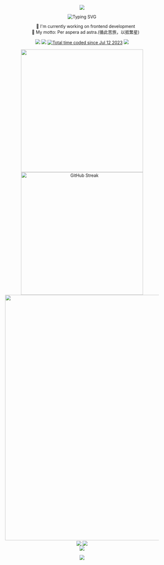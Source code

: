 <p align="center">
  <img
    src="https://capsule-render.vercel.app/api?type=waving&color=timeGradient&height=300&&section=header&text=HI%20THERE&fontSize=90&fontAlign=50&fontAlignY=30&desc=I%20am%20LuoMingxiang!&descAlign=50&descSize=30&descAlignY=60&animation=twinkling" />
</p>
<!-- https://github.com/DenverCoder1/readme-typing-svg -->
<p align="center">
  <img
    src="https://readme-typing-svg.demolab.com?font=Fira+Code&weight=700&size=26&pause=1000&color=38BDAE&center=true&vCenter=true&width=600&lines=Welcome+to+my+GitHub+profile+page!;I'm+a+programmer+who+creates%F0%9F%9A%80"
    alt="Typing SVG" />
</p>
<ul align="center">
  <li type="none">🔭 I'm currently working on frontend development</li>
  <li type="none">📖 My motto: Per aspera ad astra.(循此苦旅，以抵繁星)</li>
</ul>
<!-- https://github.com/badges/shields -->
<p align="center">
  <a href="https://github.com/LuoMingxiang"
    ><img
      src="https://img.shields.io/badge/GitHub-LuoMingxiang-blue?logo=github"
  /></a>
  <a href="https://gitee.com/LuoMingxiang"
    ><img src="https://img.shields.io/badge/Gitee-LuoMingxiang-blue?logo=gitee"
  /></a>
  <a href="https://wakatime.com/@0cf0995c-a0d4-40b0-b2eb-fcedeafe1410"
    ><img
      src="https://wakatime.com/badge/user/0cf0995c-a0d4-40b0-b2eb-fcedeafe1410.svg"
      alt="Total time coded since Jul 12 2023"
  /></a>
  <img
    src="https://komarev.com/ghpvc/?username=LuoMingxiang&abbreviated=true" />
</p>

<p align="center">
  <!-- https://github.com/anuraghazra/github-readme-stats -->
  <img
    align="center"
    width="400"
    src="https://github-readme-stats.vercel.app/api?username=LuoMingxiang&theme=tokyonight&bg_color=ffffff00&show_icons=true&hide_border=true&show=reviews&hide_title=true&hide=contribs&count_private=true" />
  <!-- https://github.com/DenverCoder1/github-readme-streak-stats -->
  <img
    align="center"
    width="400"
    src="https://streak-stats.demolab.com?user=LuoMingxiang&theme=tokyonight-duo&hide_border=true&date_format=M%20j%5B%2C%20Y%5D&mode=weekly"
    alt="GitHub Streak" />
  <br />
  <!-- https://github.com/Ashutosh00710/github-readme-activity-graph -->
  <img
    width="800"
    src="https://github-readme-activity-graph.vercel.app/graph?username=LuoMingxiang&theme=tokyo-night&bg_color=ffffff00&hide_border=true&area=true&custom_title=Contribution%20Graph" />
  <br />
  <!-- https://github.com/anuraghazra/github-readme-stats -->
  <img
    align="center"
    src="https://github-readme-stats.vercel.app/api/wakatime?username=LuoMingxiang&theme=transparent&hide_border=true&layout=compact&langs_count=22" />
  <!-- https://github.com/anuraghazra/github-readme-stats -->
  <img
    align="center"
    src="https://github-readme-stats.vercel.app/api/top-langs/?username=LuoMingxiang&theme=transparent&hide_border=true&layout=donut-vertical&langs_count=6" />
  <br />
  <!-- https://github.com/LelouchFR/skill-icons -->
  <img
    align="center"
    src="https://go-skill-icons.vercel.app/api/icons?i=js,ts,html,css,nodejs,tailwindcss,unocss,sass,vue,nuxt,react,next,zustand,pinia,prisma,nestjs,supabase,figma,md,git,au,ai,ps,pr,jquery,mysql,obsidian,git,githubpages,vscode,githubcopilot" />
</p>
<!-- https://github.com/kyechan99/capsule-render -->
<p align="center">
  <img
    src="https://capsule-render.vercel.app/api?type=waving&color=timeGradient&height=300&&section=footer&text=THE%20END&fontSize=90&fontAlign=50&fontAlignY=70&desc=Per%20aspera%20ad%20is%20astra!&descAlign=50&descSize=30&descAlignY=40&animation=twinkling" />
</p>
